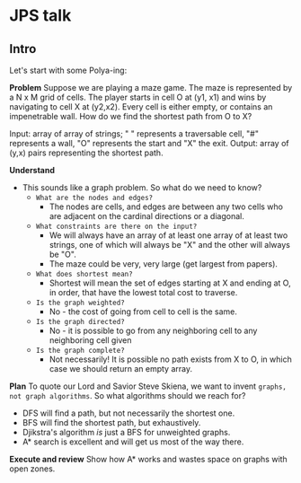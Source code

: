 # JPS talk
## Intro
Let's start with some Polya-ing:

**Problem**
Suppose we are playing a maze game. The maze is represented by a N x M grid of cells.
The player starts in cell O at (y1, x1) and wins by navigating to cell X at (y2,x2).
Every cell is either empty, or contains an impenetrable wall. How do we find the
shortest path from O to X?

Input: array of array of strings; " " represents a traversable cell, "#" represents
a wall, "O" represents the start and "X" the exit.
Output: array of (y,x) pairs representing the shortest path.

**Understand**
- This sounds like a graph problem. So what do we need to know?
  - `What are the nodes and edges?`
    - The nodes are cells, and edges are between any two cells who are
      adjacent on the cardinal directions or a diagonal.
  - `What constraints are there on the input?`
    - We will always have an array of at least one array of at least two strings,
      one of which will always be "X" and the other will always be "O".
    - The maze could be very, very large (get largest from papers).
  - `What does shortest mean?`
    - Shortest will mean the set of edges starting at X and ending at O,
      in order, that have the lowest total cost to traverse.
  - `Is the graph weighted?`
    - No - the cost of going from cell to cell is the same.
  - `Is the graph directed?`
    - No - it is possible to go from any neighboring cell to any neighboring
      cell given
  - `Is the graph complete?`
    - Not necessarily! It is possible no path exists from X to O, in which case
      we should return an empty array.

**Plan**
To quote our Lord and Savior Steve Skiena, we want to invent `graphs, not graph algorithms`. So
what algorithms should we reach for?
- DFS will find a path, but not necessarily the shortest one.
- BFS will find the shortest path, but exhaustively.
- Djikstra's algorithm _is_ just a BFS for unweighted graphs.
- A* search is excellent and will get us most of the way there.

**Execute and review**
Show how A* works and wastes space on graphs with open zones.
